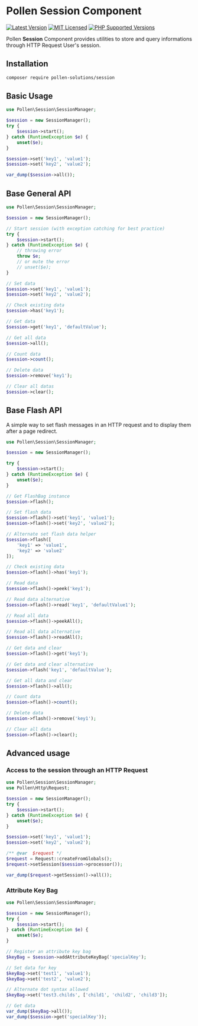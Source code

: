 # Pollen Session Component

[![Latest Version](https://img.shields.io/badge/release-1.0.0-blue?style=for-the-badge)](https://www.presstify.com/pollen-solutions/session/)
[![MIT Licensed](https://img.shields.io/badge/license-MIT-green?style=for-the-badge)](LICENSE.md)
[![PHP Supported Versions](https://img.shields.io/badge/PHP->=7.4-8892BF?style=for-the-badge&logo=php)](https://www.php.net/supported-versions.php)

Pollen **Session** Component provides utilities to store and query informations through HTTP Request User's session.

## Installation

```bash
composer require pollen-solutions/session
```

## Basic Usage

```php
use Pollen\Session\SessionManager;

$session = new SessionManager();
try {
    $session->start();
} catch (RuntimeException $e) {
    unset($e);
}

$session->set('key1', 'value1');
$session->set('key2', 'value2');

var_dump($session->all());
```

## Base General API

```php
use Pollen\Session\SessionManager;

$session = new SessionManager();

// Start session (with exception catching for best practice)
try {
    $session->start();
} catch (RuntimeException $e) {
    // throwing error
    throw $e;
    // or mute the error
    // unset($e);
}

// Set data
$session->set('key1', 'value1');
$session->set('key2', 'value2');

// Check existing data
$session->has('key1');

// Get data
$session->get('key1', 'defaultValue');

// Get all data
$session->all();

// Count data
$session->count();

// Delete data
$session->remove('key1');

// Clear all datas
$session->clear();
```

## Base Flash API

A simple way to set flash messages in an HTTP request and to display them after a page redirect.

```php
use Pollen\Session\SessionManager;

$session = new SessionManager();

try {
    $session->start();
} catch (RuntimeException $e) {
    unset($e);
}

// Get FlashBag instance
$session->flash();

// Set flash data
$session->flash()->set('key1', 'value1');
$session->flash()->set('key2', 'value2');

// Alternate set flash data helper
$session->flash([
    'key1' => 'value1',
    'key2' => 'value2'
]);

// Check existing data
$session->flash()->has('key1');

// Read data
$session->flash()->peek('key1');

// Read data alternative
$session->flash()->read('key1', 'defaultValue1');

// Read all data
$session->flash()->peekAll();

// Read all data alternative
$session->flash()->readAll();

// Get data and clear
$session->flash()->get('key1');

// Get data and clear alternative
$session->flash('key1', 'defaultValue');

// Get all data and clear
$session->flash()->all();

// Count data
$session->flash()->count();

// Delete data
$session->flash()->remove('key1');

// Clear all data
$session->flash()->clear();
```

## Advanced usage

### Access to the session through an HTTP Request

```php
use Pollen\Session\SessionManager;
use Pollen\Http\Request;

$session = new SessionManager();
try {
    $session->start();
} catch (RuntimeException $e) {
    unset($e);
}

$session->set('key1', 'value1');
$session->set('key2', 'value2');

/** @var  $request */
$request = Request::createFromGlobals();
$request->setSession($session->processor());

var_dump($request->getSession()->all());
```

### Attribute Key Bag

```php
use Pollen\Session\SessionManager;

$session = new SessionManager();
try {
    $session->start();
} catch (RuntimeException $e) {
    unset($e);
}

// Register an attribute key bag
$keyBag = $session->addAttributeKeyBag('specialKey');

// Set data for key
$keyBag->set('test1', 'value1');
$keyBag->set('test2', 'value2');

// Alternate dot syntax allowed
$keyBag->set('test3.childs', ['child1', 'child2', 'child3']);

// Get data
var_dump($keyBag->all());
var_dump($session->get('specialKey'));
```